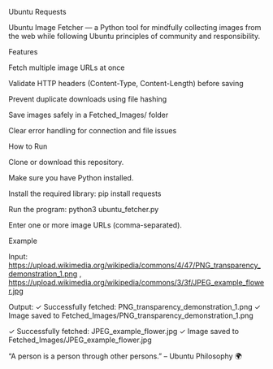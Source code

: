Ubuntu Requests

Ubuntu Image Fetcher — a Python tool for mindfully collecting images from the web while following Ubuntu principles of community and responsibility.

Features

Fetch multiple image URLs at once

Validate HTTP headers (Content-Type, Content-Length) before saving

Prevent duplicate downloads using file hashing

Save images safely in a Fetched_Images/ folder

Clear error handling for connection and file issues

How to Run

Clone or download this repository.

Make sure you have Python installed.

Install the required library:
pip install requests

Run the program:
python3 ubuntu_fetcher.py

Enter one or more image URLs (comma-separated).

Example

Input:
https://upload.wikimedia.org/wikipedia/commons/4/47/PNG_transparency_demonstration_1.png
, https://upload.wikimedia.org/wikipedia/commons/3/3f/JPEG_example_flower.jpg

Output:
✓ Successfully fetched: PNG_transparency_demonstration_1.png
✓ Image saved to Fetched_Images/PNG_transparency_demonstration_1.png

✓ Successfully fetched: JPEG_example_flower.jpg
✓ Image saved to Fetched_Images/JPEG_example_flower.jpg

“A person is a person through other persons.” – Ubuntu Philosophy 🌍
